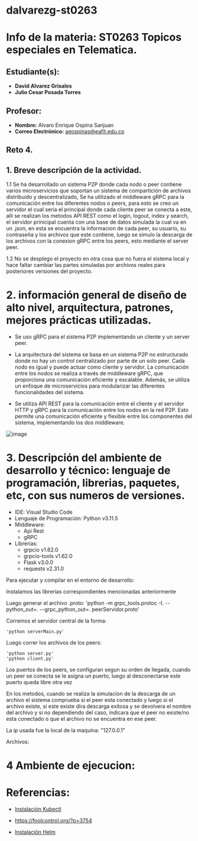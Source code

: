 # dalvarezg-st0263
# Info de la materia: ST0263 Topicos especiales en Telematica.

## Estudiante(s):
- **David Alvarez Grisales**
- **Julio Cesar Posada Torres** 

## Profesor:
- **Nombre:** Alvaro Enrique Ospina Sanjuan
- **Correo Electrónico:** aeospinas@eafit.edu.co

## Reto 4.

## 1. Breve descripción de la actividad.

1.1  Se ha desarrollado un sistema P2P donde cada nodo o peer contiene varios microservicios que soportan un sistema de compartición de archivos distribuido y descentralizado, Se ha utilizado el middleware gRPC para la comunicación entre los diferentes nodos o peers, para esto se creo un servidor el cual seria el principal donde cada cliente peer se conecta a este, alli se realizan los metodos API REST como el login, logout, index y search, el servidor prinicipal cuenta con una base de datos simulada la cual va en un .json, en esta se encuentra la informacion de cada peer, su usuario, su contraseña y los archivos que este contiene, luego se simulo la descarga de los archivos con la conexion gRPC entre los peers, esto mediante el server peer.

1.2 No se desplego el proyecto en otra cosa que no fuera el sistema local y hace faltar cambiar las partes simuladas por archivos reales para posteriores versiones del proyecto.

# 2. información general de diseño de alto nivel, arquitectura, patrones, mejores prácticas utilizadas.

- Se uso gRPC para el sistema P2P implementando un cliente y un server peer.

- La arquitectura del sistema se basa en un sistema P2P no estructurado donde no hay un control centralizado por parte de un solo peer. Cada nodo es igual y puede actuar como cliente y servidor. La comunicación entre los nodos se realiza a través de middleware gRPC, que proporciona una comunicación eficiente y escalable. Además, se utiliza un enfoque de microservicios para modularizar las diferentes funcionalidades del sistema.

- Se utiliza API REST para la comunicación entre el cliente y el servidor HTTP y gRPC para la comunicación entre los nodos en la red P2P. Esto permite una comunicación eficiente y flexible entre los componentes del sistema, implementando los dos middleware.

![image](https://github.com/Davidrk31/dalvarezg-st0263/assets/89051979/a51934d0-4db6-46af-b5ce-cf1182a795e7)



# 3. Descripción del ambiente de desarrollo y técnico: lenguaje de programación, librerias, paquetes, etc, con sus numeros de versiones.

- IDE: Visual Studio Code
- Lenguaje de Programación: Python v3.11.5
- Middleware:
  * Api Rest
  * gRPC
- Librerías: 
  * grpcio v1.62.0 
  * grpcio-tools v1.62.0
  * Flask v3.0.0
  * requests v2.31.0

Para ejecutar y compilar en el entorno de desarrollo:

Instalamos las librerias correspondientes mencionadas anteriormente 

 Luego generar el archivo .proto:
    'python -m grpc_tools.protoc -I. --python_out=. --grpc_python_out=. peerServidor.proto'

Corremos el servidor central de la forma: 

    'python serverMain.py'

Luego correr los archivos de los peers:

    'python server.py'
    'python client.py'



Los puertos de los peers, se configuran segun su orden de llegada, cuando un peer se conecta se le asigna un puerto, luego al desconectarse este puerto queda libre otra vez


En los metodos, cuando se realiza la simulacion de la descarga de un archivo el sistema comprueba si el peer esta conectado y luego si el archivo existe, si este existe dira descarga exitosa y se devolvera el nombre del archivo y si no dependiendo del caso, indicara que el peer no existe/no esta conectado o que el archivo no se encuentra en ese peer.

La ip usada fue la local de la maquina: "127.0.0.1"


Archivos:




# 4 Ambiente de ejecucion:


# Referencias:

* [Instalación Kubectl](https://docs.aws.amazon.com/eks/latest/userguide/install-kubectl.html)

* https://foolcontrol.org/?p=3754

* [Instalación Helm](https://helm.sh/docs/intro/install/)


